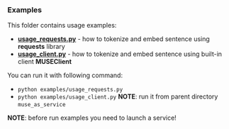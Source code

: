 ### Examples
This folder contains usage examples:
- [**usage_requests.py**](https://github.com/dayyass/muse_as_service/blob/main/examples/usage_requests.py) - how to tokenize and embed sentence using **requests** library
- [**usage_client.py**](https://github.com/dayyass/muse_as_service/blob/main/examples/usage_client.py) - how to tokenize and embed sentence using built-in client **MUSEClient**

You can run it with following command:
- `
python examples/usage_requests.py
`
- `
python examples/usage_client.py
`
**NOTE**: run it from parent directory `muse_as_service`

**NOTE**: before run examples you need to launch a service!

